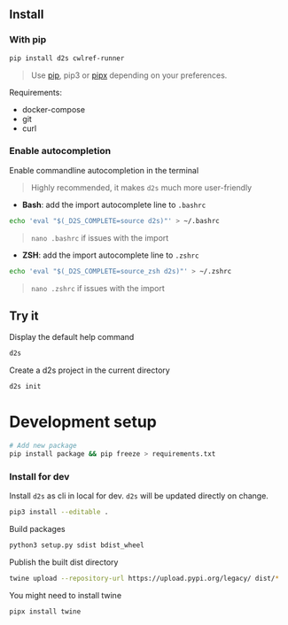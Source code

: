 ## Install 

### With pip

```bash
pip install d2s cwlref-runner
```

> Use [pip](https://pypi.org/project/pip/), pip3 or [pipx](https://pipxproject.github.io/pipx/) depending on your preferences.

Requirements:

* docker-compose
* git
* curl

### Enable autocompletion

Enable commandline autocompletion in the terminal

> Highly recommended, it makes `d2s` much more user-friendly

* **Bash**: add the import autocomplete line to `.bashrc`
```bash
echo 'eval "$(_D2S_COMPLETE=source d2s)"' > ~/.bashrc
```

> `nano .bashrc` if issues with the import 

* **ZSH**: add the import autocomplete line to `.zshrc`
```bash
echo 'eval "$(_D2S_COMPLETE=source_zsh d2s)"' > ~/.zshrc
```

> `nano .zshrc` if issues with the import 

## Try it

Display the default help command

```bash
d2s
```

Create a d2s project in the current directory

```bash
d2s init
```

# Development setup

```bash
# Add new package
pip install package && pip freeze > requirements.txt
```

### Install for dev

Install `d2s` as cli in local for dev. `d2s` will be updated directly on change.

```bash
pip3 install --editable .
```

Build packages
```bash
python3 setup.py sdist bdist_wheel
```

Publish the built dist directory
```bash
twine upload --repository-url https://upload.pypi.org/legacy/ dist/*
```

You might need to install twine

```bash
pipx install twine
```

